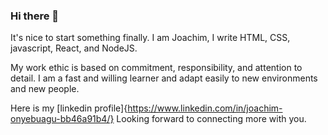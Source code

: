 ### Hi there 👋
It's nice to start something finally.
I am Joachim, I write HTML, CSS, javascript, React, and NodeJS.

My work ethic is based on commitment, responsibility, and attention to detail. I am a fast and willing learner and adapt easily to new environments and new people. 

Here is my [linkedin profile]{https://www.linkedin.com/in/joachim-onyebuagu-bb46a91b4/}
Looking forward to connecting more with you.



<!--
**joeniho/Joeniho** is a ✨ _special_ ✨ repository because its `README.md` (this file) appears on your GitHub profile.

Here are some ideas to get you started:

- 🔭 I’m currently working on ...
- 🌱 I’m currently learning ...
- 👯 I’m looking to collaborate on ...
- 🤔 I’m looking for help with ...
- 💬 Ask me about ...
- 📫 How to reach me: ...
- 😄 Pronouns: ...
- ⚡ Fun fact: ...
-->
